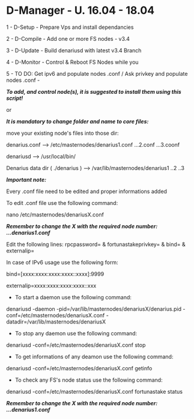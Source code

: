 # D-Manager - U. 16.04 - 18.04
1 - D-Setup   - Prepare Vps and install dependancies

2 - D-Compile - Add one or more FS nodes - v3.4

3 - D-Update  - Build denariusd with latest v3.4 Branch 

4 - D-Monitor - Control & Reboot FS Nodes while you 

5 - TO DO: Get ipv6 and populate nodes .conf / Ask privkey and populate nodes .conf -
 
 
***To add, and control node(s), it is suggested to install them using this script!***
 
or
 
***It is mandatory to change folder and name to core files:***

move your existing node's files into those dir:

denarius.conf --> /etc/masternodes/denarius1.conf ...2.conf ...3.coonf

denariusd --> /usr/local/bin/

Denarius data dir ( ./denarius ) --> /var/lib/masternodes/denarius1 ..2 ..3 
 
 
***Important note:***

Every .conf file need to be edited and proper informations added

To edit .conf file use the following command:

nano /etc/masternodes/denariusX.conf

***Remember to change the X with the required node number: ...denarius1.conf***

Edit the following lines: rpcpassword= & fortunastakeprivkey= & bind= & externalip=
 
In case of IPv6 usage use the following form:

bind=[xxxx:xxxx:xxxx:xxxx::xxxx]:9999

externalip=xxxx:xxxx:xxxx:xxxx::xxx
 
- To start a daemon use the following command:
 
denariusd -daemon -pid=/var/lib/masternodes/denariusX/denarius.pid -conf=/etc/masternodes/denariusX.conf -datadir=/var/lib/masternodes/denariusX
  
- To stop any daemon use the following command:
 
denariusd -conf=/etc/masternodes/denariusX.conf stop
  
- To get informations of any deamon use the following command:
 
denariusd -conf=/etc/masternodes/denariusX.conf getinfo
  
- To check any FS's node status use the following command:
 
denariusd -conf=/etc/masternodes/denariusX.conf fortunastake status
  
 ***Remember to change the X with the required node number: ...denarius1.conf***


